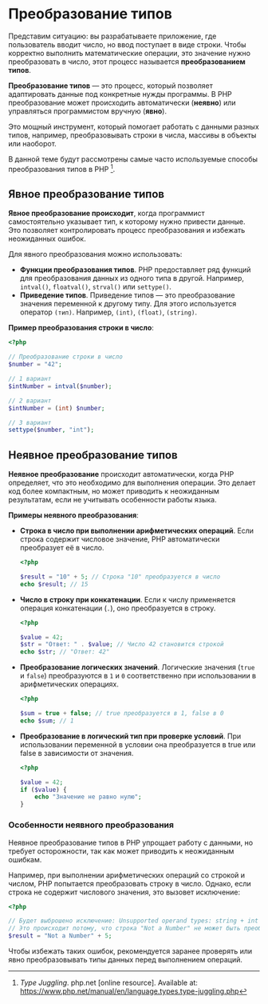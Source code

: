 # Преобразование типов

Представим ситуацию: вы разрабатываете приложение, где пользователь вводит число, но ввод поступает в виде строки. Чтобы корректно выполнить математические операции, это значение нужно преобразовать в число, этот процесс называется **преобразованием типов**.

**Преобразование типов** — это процесс, который позволяет адаптировать данные под конкретные нужды программы. В PHP преобразование может происходить автоматически (**неявно**) или управляться программистом вручную (**явно**).

Это мощный инструмент, который помогает работать с данными разных типов, например, преобразовывать строки в числа, массивы в объекты или наоборот.

В данной теме будут рассмотрены самые часто используемые способы преобразования типов в PHP [^1].

## Явное преобразование типов

**Явное преобразование происходит**, когда программист самостоятельно указывает тип, к которому нужно привести данные. Это позволяет контролировать процесс преобразования и избежать неожиданных ошибок.

Для явного преобразования можно использовать:

- **Функции преобразования типов**. PHP предоставляет ряд функций для преобразования данных из одного типа в другой. Например, `intval()`, `floatval()`, `strval()` или `settype()`.
- **Приведение типов**. Приведение типов — это преобразование значения переменной к другому типу. Для этого используется оператор `(тип)`. Например, `(int)`, `(float)`, `(string)`.

**Пример преобразования строки в число**:

```php
<?php

// Преобразование строки в число
$number = "42";

// 1 вариант
$intNumber = intval($number);

// 2 вариант
$intNumber = (int) $number;

// 3 вариант
settype($number, "int");
```

## Неявное преобразование типов

**Неявное преобразование** происходит автоматически, когда PHP определяет, что это необходимо для выполнения операции. Это делает код более компактным, но может приводить к неожиданным результатам, если не учитывать особенности работы языка.

**Примеры неявного преобразования**:

- **Строка в число при выполнении арифметических операций**. Если строка содержит числовое значение, PHP автоматически преобразует её в число.
  ```php
  <?php
  
  $result = "10" + 5; // Строка "10" преобразуется в число
  echo $result; // 15
  ```
- **Число в строку при конкатенации**. Если к числу применяется операция конкатенации (`.`), оно преобразуется в строку.
  ```php
  <?php

  $value = 42;
  $str = "Ответ: " . $value; // Число 42 становится строкой
  echo $str; // "Ответ: 42"
  ```
- **Преобразование логических значений**. Логические значения (`true` и `false`) преобразуются в `1` и `0` соответственно при использовании в арифметических операциях.
  ```php
  <?php

  $sum = true + false; // true преобразуется в 1, false в 0
  echo $sum; // 1
  ```
- **Преобразование в логический тип при проверке условий**. При использовании переменной в условии она преобразуется в true или false в зависимости от значения.
  ```php
  <?php
  
  $value = 42;
  if ($value) {
      echo "Значение не равно нулю";
  }
  ```

### Особенности неявного преобразования

Неявное преобразование типов в PHP упрощает работу с данными, но требует осторожности, так как может приводить к неожиданным ошибкам.

Например, при выполнении арифметических операций со строкой и числом, PHP попытается преобразовать строку в число. Однако, если строка не содержит числового значения, это вызовет исключение:

```php
<?php

// Будет выброшено исключение: Unsupported operand types: string + int
// Это происходит потому, что строка "Not a Number" не может быть преобразована в число
$result = "Not a Number" + 5;
```

Чтобы избежать таких ошибок, рекомендуется заранее проверять или явно преобразовывать типы данных перед выполнением операций.

[^1]: *Type Juggling*. php.net [online resource]. Available at: https://www.php.net/manual/en/language.types.type-juggling.php
